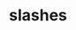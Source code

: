 ---
title: slashes
url: /slashes
aliases:
  - categories/slashes
description: >
  My collection of slashpages.
---